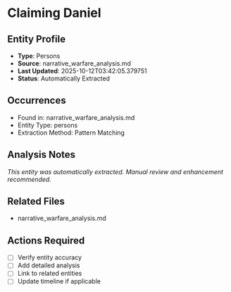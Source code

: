 # Claiming Daniel

## Entity Profile
- **Type**: Persons
- **Source**: narrative_warfare_analysis.md
- **Last Updated**: 2025-10-12T03:42:05.379751
- **Status**: Automatically Extracted

## Occurrences
- Found in: narrative_warfare_analysis.md
- Entity Type: persons
- Extraction Method: Pattern Matching

## Analysis Notes
*This entity was automatically extracted. Manual review and enhancement recommended.*

## Related Files
- narrative_warfare_analysis.md

## Actions Required
- [ ] Verify entity accuracy
- [ ] Add detailed analysis
- [ ] Link to related entities
- [ ] Update timeline if applicable
